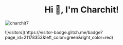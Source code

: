 <h1 align="center">Hi 👋, I'm Charchit!</h1>

<p align="left"> <img src="https://komarev.com/ghpvc/?username=charchit7&label=Profile%20views&color=0e75b6&style=flat" alt="charchit7" /> </p>
![visitors](https://visitor-badge.glitch.me/badge?page_id=21178353&left_color=green&right_color=red)

